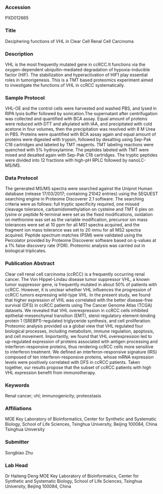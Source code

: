 ### Accession
PXD012665

### Title
Deciphering functions of VHL in Clear Cell Renal Cell Carcinoma

### Description
VHL is the most frequently mutated gene in ccRCC.It functions via the oxygen-dependent ubiquitin-mediated degradation of hypoxia-inducible factor (HIF). The stabilization and hyperactivation of HIF1 play essential roles in tumorigenesis. This is a TMT based proteomics experiment aimed to investigate the functions of VHL in ccRCC systematically.

### Sample Protocol
VHL-OE and the control cells were harvested and washed PBS, and lysed in RIPA lysis buffer followed by sonication.The supernatant after centrifugation was collected and quantified with BCA assay. Equal amount of proteins were reduced with DTT and alkylated with IAA, and precipitated with cold acetone in four volumes, then the precipitation was resolved with 8 M Urea in PBS. Proteins were quantified with BCA assay again and equal amount of proteins were digested with trypsin, followed by desalting using Sep-Pak C18 cartridges and labeled by TMT reagents. TMT labeling reactions were quenched with 5% hydroxylamine. The peptides labeled with TMT were mixed and desalted again with Sep-Pak C18 cartridges. The tryptic peptides were divided into 12 fractions with high-pH RPLC followed by nanoLC-MS/MS.

### Data Protocol
The generated MS/MS spectra were searched against the Uniprot Human database (release 17/03/2017; containing 21042 entries) using the SEQUEST searching engine in Proteome Discoverer 2.1 software. The searching criteria were as follows: full tryptic specificity required, one missed cleavage tolerance, carbamidomethylation on cysteine and TMT 6 plex on lysine or peptide N-terminal were set as the fixed modifications, oxidation on methionine was set as the variable modification, precursor ion mass tolerances were set at 10 ppm for all MS1 spectra acquired, and the fragment ion mass tolerance was set to 20 mmu for all MS2 spectra acquired. Peptide spectrum matches (PSM) were validated using the Percolator provided by Proteome Discoverer software based on q-values at a 1% false discovery rate (FDR). Proteomic analysis was carried out in biological triplicates.

### Publication Abstract
Clear cell renal cell carcinoma (ccRCC) is a frequently occurring renal cancer. The Von Hippel-Lindau disease tumor suppressor VHL, a known tumor suppressor gene, is frequently mutated in about 50% of patients with ccRCC. However, it is unclear whether VHL influences the progression of ccRCC tumors expressing wild-type VHL. In the present study, we found that higher expression of VHL was correlated with the better disease-free survival (DFS) in ccRCC patients using The Cancer Genome Atlas (TCGA) datasets. We revealed that VHL overexpression in ccRCC cells inhibited epithelial-mesenchymal transition (EMT), sterol regulatory element-binding protein 1 (SREBP1)-regulated triglyceride synthesis, and cell proliferation. Proteomic analysis provided us a global view that VHL regulated four biological processes, including metabolism, immune regulation, apoptosis, and cell movement. Importantly, we found that VHL overexpression led to up-regulated expression of proteins associated with antigen processing and interferon-responsive proteins, thus rendering ccRCC cells more sensitive to interferon treatment. We defined an interferon-responsive signature (IRS) composed of ten interferon-responsive proteins, whose mRNA expression levels were positively correlated with DFS in ccRCC patients. Taken together, our results propose that the subset of ccRCC patients with high VHL expression benefit from immunotherapy.

### Keywords
Renal cancer; vhl; immunogenicity; proteostasis

### Affiliations
MOE Key Laboratory of Bioinformatics, Center for Synthetic and Systematic Biology, School of Life Sciences, Tsinghua University, Beijing 100084, China
Tsinghua University

### Submitter
Songbiao Zhu

### Lab Head
Dr Haiteng Deng
MOE Key Laboratory of Bioinformatics, Center for Synthetic and Systematic Biology, School of Life Sciences, Tsinghua University, Beijing 100084, China


